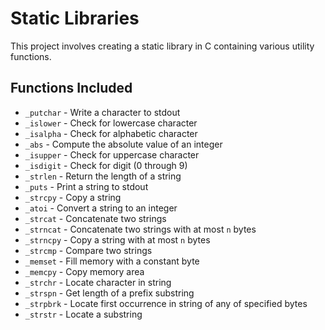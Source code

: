 # Static Libraries

This project involves creating a static library in C containing various utility functions.

## Functions Included

- `_putchar` - Write a character to stdout
- `_islower` - Check for lowercase character
- `_isalpha` - Check for alphabetic character
- `_abs` - Compute the absolute value of an integer
- `_isupper` - Check for uppercase character
- `_isdigit` - Check for digit (0 through 9)
- `_strlen` - Return the length of a string
- `_puts` - Print a string to stdout
- `_strcpy` - Copy a string
- `_atoi` - Convert a string to an integer
- `_strcat` - Concatenate two strings
- `_strncat` - Concatenate two strings with at most `n` bytes
- `_strncpy` - Copy a string with at most `n` bytes
- `_strcmp` - Compare two strings
- `_memset` - Fill memory with a constant byte
- `_memcpy` - Copy memory area
- `_strchr` - Locate character in string
- `_strspn` - Get length of a prefix substring
- `_strpbrk` - Locate first occurrence in string of any of specified bytes
- `_strstr` - Locate a substring
